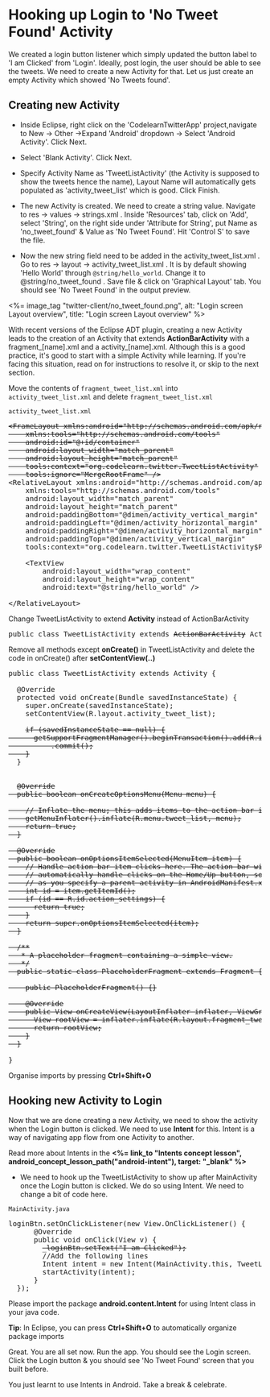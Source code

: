# Hooking up Login to 'No Tweet Found' Activity

We created a login button listener which simply updated the button label to 'I am Clicked' from 'Login'. Ideally, post login, the user should be able to see the tweets. We need to create a new Activity for that. Let us just create an empty Activity which showed 'No Tweets found'. 

## Creating new Activity 

* Inside Eclipse, right click on the 'CodelearnTwitterApp' project,navigate to New -> Other ->Expand 'Android' dropdown -> Select 'Android Activity'. Click Next.

* Select 'Blank Activity'. Click Next.

* Specify Activity Name as 'TweetListActivity' (the Activity is supposed to show the tweets hence the name), Layout Name will automatically gets populated as 'activity_tweet_list' which is good. Click Finish.

* The new Activity is created. We need to create a string value. Navigate to res -> values -> strings.xml . Inside 'Resources' tab, click on 'Add', select 'String', on the right side under 'Attribute for String', put Name as 'no_tweet_found' & Value as 'No Tweet Found'. Hit 'Control S' to save the file.

* Now the new string field need to be added in the activity_tweet_list.xml . Go to res -> layout -> activity_tweet_list.xml . It is by default showing 'Hello World' through `@string/hello_world`. Change it to @string/no_tweet_found . Save file & click on 'Graphical Layout' tab. You should see 'No Tweet Found' in the output preview.

<%= image_tag "twitter-client/no_tweet_found.png", alt: "Login screen Layout overview", title: "Login screen Layout overview" %>

<div class="alert alert-warning">
<p>With recent versions of the Eclipse ADT plugin, creating a new Activity leads to the creation of an Activity that extends <b>ActionBarActivity</b> with a fragment_[name].xml and a activity_[name].xml. Although this is a good practice, it's good to start with a simple Activity while learning. If you're facing this situation, read on for instructions to resolve it, or skip to the next section.</p></div>

Move the contents of `fragment_tweet_list.xml` into `activity_tweet_list.xml` and delete `fragment_tweet_list.xml`

`activity_tweet_list.xml`
<pre>
<strike>&lt;FrameLayout xmlns:android="http://schemas.android.com/apk/res/android"
    xmlns:tools="http://schemas.android.com/tools"
    android:id="@+id/container"
    android:layout_width="match_parent"
    android:layout_height="match_parent"
    tools:context="org.codelearn.twitter.TweetListActivity"
    tools:ignore="MergeRootFrame" /&gt;</strike>
<span class="highlight">&lt;RelativeLayout xmlns:android="http://schemas.android.com/apk/res/android"
    xmlns:tools="http://schemas.android.com/tools"
    android:layout_width="match_parent"
    android:layout_height="match_parent"
    android:paddingBottom="@dimen/activity_vertical_margin"
    android:paddingLeft="@dimen/activity_horizontal_margin"
    android:paddingRight="@dimen/activity_horizontal_margin"
    android:paddingTop="@dimen/activity_vertical_margin"
    tools:context="org.codelearn.twitter.TweetListActivity$PlaceholderFragment" &gt;

    &lt;TextView
        android:layout_width="wrap_content"
        android:layout_height="wrap_content"
        android:text="@string/hello_world" /&gt;

&lt;/RelativeLayout&gt;</span>
</pre>

Change TweetListActivity to extend **Activity** instead of ActionBarActivity
<pre>
public class TweetListActivity extends <strike>ActionBarActivity</strike><span class="highlight"> Activity</span> {
</pre>

Remove all methods except **onCreate()** in TweetListActivity and delete the code in onCreate() after **setContentView(..)**
<pre>
public class TweetListActivity extends <span class="highlight">Activity</span> {

  @Override
  protected void onCreate(Bundle savedInstanceState) {
    super.onCreate(savedInstanceState);
    setContentView(R.layout.activity_tweet_list);

    <strike>if (savedInstanceState == null) {
      getSupportFragmentManager().beginTransaction().add(R.id.container, new PlaceholderFragment())
          .commit();
    }</strike>
  }


  <strike>@Override
  public boolean onCreateOptionsMenu(Menu menu) {

    // Inflate the menu; this adds items to the action bar if it is present.
    getMenuInflater().inflate(R.menu.tweet_list, menu);
    return true;
  }

  @Override
  public boolean onOptionsItemSelected(MenuItem item) {
    // Handle action bar item clicks here. The action bar will
    // automatically handle clicks on the Home/Up button, so long
    // as you specify a parent activity in AndroidManifest.xml.
    int id = item.getItemId();
    if (id == R.id.action_settings) {
      return true;
    }
    return super.onOptionsItemSelected(item);
  }

  /**
   * A placeholder fragment containing a simple view.
   */
  public static class PlaceholderFragment extends Fragment {

    public PlaceholderFragment() {}

    @Override
    public View onCreateView(LayoutInflater inflater, ViewGroup container, Bundle savedInstanceState) {
      View rootView = inflater.inflate(R.layout.fragment_tweet_list, container, false);
      return rootView;
    }
  }</strike>

}
</pre>

Organise imports by pressing <b>Ctrl+Shift+O</b>    

## Hooking new Activity to Login

Now that we are done creating a new Activity, we need to show the activity when the Login button is clicked. We need to use **Intent** for this. Intent is a way of navigating app flow from one Activity to another. 

<div class="alert alert-info">Read more about Intents in the <b><%= link_to "Intents concept lesson", android_concept_lesson_path("android-intent"), target: "_blank" %></b></div>

* We need to hook up the TweetListActivity to show up after MainActivity once the Login button is clicked. We do so using Intent. We need to change a bit of code here.

`MainActivity.java`
<pre>
loginBtn.setOnClickListener(new View.OnClickListener() {
      @Override
      public void onClick(View v) {
	  	<strike>_loginBtn.setText("I am Clicked");</strike>
		<span class="highlight">//Add the following lines
		Intent intent = new Intent(MainActivity.this, TweetListActivity.class);
		startActivity(intent);</span>
      }
  });
</pre>

Please import the package **android.content.Intent** for using Intent class in your java code.

<div class="alert alert-info"><strong>Tip</strong>: In Eclipse, you can press <strong>Ctrl+Shift+O</strong> to automatically organize package imports</div>

Great. You are all set now. Run the app. You should see the Login screen. Click the Login button & you should see 'No Tweet Found' screen that you built before. 

You just learnt to use Intents in Android. Take a break & celebrate. 
